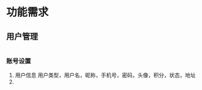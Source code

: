 # 功能需求
## 用户管理
#
###  账号设置
1. 用户信息
用户类型，用户名，昵称，手机号，密码，头像，积分，状态，地址
2. 

<!--stackedit_data:
eyJoaXN0b3J5IjpbLTE5MzQxMjgwNzYsLTEwNjY1MTU1OTIsLT
IwODg3NDY2MTJdfQ==
-->